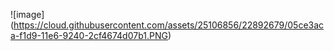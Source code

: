 ![image] (https://cloud.githubusercontent.com/assets/25106856/22892679/05ce3aca-f1d9-11e6-9240-2cf4674d07b1.PNG)
